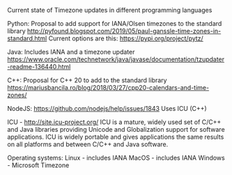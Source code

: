Current state of Timezone updates in different programming languages

Python:
Proposal to add support for IANA/Olsen timezones to the standard library
http://pyfound.blogspot.com/2019/05/paul-ganssle-time-zones-in-standard.html
Current options are this:
https://pypi.org/project/pytz/

Java:
Includes IANA and a timezone updater
https://www.oracle.com/technetwork/java/javase/documentation/tzupdater-readme-136440.html

C++:
Proposal for C++ 20 to add to the standard library
https://mariusbancila.ro/blog/2018/03/27/cpp20-calendars-and-time-zones/

NodeJS:
https://github.com/nodejs/help/issues/1843
Uses ICU (C++)


ICU - 
http://site.icu-project.org/
ICU is a mature, widely used set of C/C++ and Java libraries providing Unicode and Globalization support for software applications. ICU is widely portable and gives applications the same results on all platforms and between C/C++ and Java software.

Operating systems:
Linux - includes IANA
MacOS - includes IANA
Windows - Microsoft Timezone 
